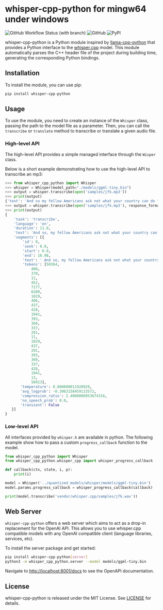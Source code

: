 # whisper-cpp-python for mingw64 under windows

![GitHub Workflow Status (with branch)](https://img.shields.io/github/actions/workflow/status/carloscdias/whisper-cpp-python/build_and_publish.yml)
![GitHub](https://img.shields.io/github/license/carloscdias/whisper-cpp-python)
![PyPI](https://img.shields.io/pypi/v/whisper-cpp-python)

whisper-cpp-python is a Python module inspired by [llama-cpp-python](https://github.com/abetlen/llama-cpp-python) that provides a Python interface to the [whisper.cpp](https://github.com/ggerganov/whisper.cpp) model.
This module automatically parses the C++ header file of the project during building time, generating the corresponding Python bindings.

## Installation

To install the module, you can use pip:

```bash
pip install whisper-cpp-python
```

## Usage

To use the module, you need to create an instance of the `Whisper` class, passing the path to the model file as a parameter. Then, you can call the `transcribe` or `translate` method to transcribe or translate a given audio file.

### High-level API

The high-level API provides a simple managed interface through the `Wisper` class.

Below is a short example demonstrating how to use the high-level API to transcribe an mp3:

```python
>>> from whisper_cpp_python import Whisper
>>> whisper = Whisper(model_path="./models/ggml-tiny.bin")
>>> output = whisper.transcribe(open('samples/jfk.mp3'))
>>> print(output)
{'text': 'And so my fellow Americans ask not what your country can do for you, ask what you can do for your country.'}
>>> output = whisper.transcribe(open('samples/jfk.mp3'), response_format='verbose_json')
>>> print(output)
{
    'task': 'transcribe',
    'language': 'en',
    'duration': 11.0,
    'text': 'And so, my fellow Americans ask not what your country can do for you, ask what you can do for your country.',
    'segments': [{
        'id': 0,
        'seek': 0.0,
        'start': 0.0,
        'end': 10.98,
        'text': ' And so, my fellow Americans ask not what your country can do for you, ask what you can do for your country.',
        'tokens': [50364,
            400,
            370,
            11,
            452,
            7177,
            6280,
            1029,
            406,
            437,
            428,
            1941,
            393,
            360,
            337,
            291,
            11,
            1029,
            437,
            291,
            393,
            360,
            337,
            428,
            1941,
            13,
            50913],
       'temperature': 0.800000011920929,
       'avg_logprob': -0.3063158459133572,
       'compression_ratio': 2.4000000953674316,
       'no_speech_prob': 0.0,
       'transient': False
   }]
}
```

### Low-level API

All interfaces provided by `whisper.h` are available in python. The following example
show how to pass a custom `progress_callback` function to the model.

```python
from whisper_cpp_python import Whisper
from whisper_cpp_python.whisper_cpp import whisper_progress_callback

def callback(ctx, state, i, p):
    print(i)

model = Whisper('../quantized_models/whisper/models/ggml-tiny.bin')
model.params.progress_callback = whisper_progress_callback(callback)

print(model.transcribe('vendor/whisper.cpp/samples/jfk.wav'))
```

## Web Server

`whisper-cpp-python` offers a web server which aims to act as a drop-in replacement for the OpenAI API.
This allows you to use whisper.cpp compatible models with any OpenAI compatible client (language libraries, services, etc).

To install the server package and get started:

```bash
pip install whisper-cpp-python[server]
python3 -m whisper_cpp_python.server --model models/ggml-tiny.bin
```

Navigate to [http://localhost:8001/docs](http://localhost:8001/docs) to see the OpenAPI documentation.


## License

whisper-cpp-python is released under the MIT License. See [LICENSE](LICENSE) for details.
